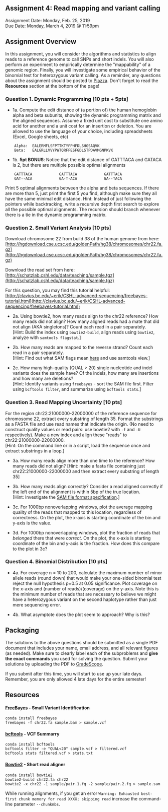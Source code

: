 ## Assignment 4: Read mapping and variant calling
Assignment Date: Monday, Feb. 25, 2019  
Due Date: Monday, March 4, 2019 @ 11:59pm  

## Assignment Overview

In this assignment, you will consider the algorithms and statistics to align reads to a reference genome to call SNPs and short indels. You will also perform an experiment to empirically determine the "mappability" of a genomic region. Finally, you will investigate some empirical behavior of the binomial test for heterozygous variant calling. As a reminder, any questions about the assignment should be posted to [Piazza](https://piazza.com/jhu/spring2019/en601749/home). Don't forget to read the **Resources** section at the bottom of the page!


### Question 1. Dynamic Programming [10 pts + 5pts]

- 1a. Compute the edit distance of (a portion of) the human hemoglobin alpha and beta subunits, showing the dynamic programming matrix and the aligned sequences. Assume a fixed unit cost to substitute one amino acid for another and a unit cost for an insertion or deletion. You are allowed to use the language of your choice, including spreadsheets (Excel, Google sheets, etc)

```
    Alpha: 	EALERMFLSFPTTKTYFPHFDLSHGSAQVK
    Beta: 	EALGRLLVVYPWTQRFFESFGDLSTPDAVMGNPKVK
```

- 1b. **5pt BONUS**: Notice that the edit distance of GATTTACA and GATACA is 2, but there are multiple possible optimal alignments

```
    GATTTACA			GATTTACA			GATTTACA
    GAT--ACA			GA-T-ACA			GA--TACA
```

Print 5 optimal alignments between the alpha and beta sequences. If there are more than 5, just print the first 5 you find, although make sure they all have the same minimal edit distance. Hint: Instead of just following the pointers while backtracking, write a recursive depth first search to explore all the possible optimal alignments. The recursion should branch whenever there is a tie in the dynamic programming matrix.


### Question 2. Small Variant Analysis [10 pts]

Download chromosome 22 from build 38 of the human genome from here:  
[http://hgdownload.cse.ucsc.edu/goldenPath/hg38/chromosomes/chr22.fa.gz](http://hgdownload.cse.ucsc.edu/goldenPath/hg38/chromosomes/chr22.fa.gz)

Download the read set from here:  
[http://schatzlab.cshl.edu/data/teaching/sample.tgz](http://schatzlab.cshl.edu/data/teaching/sample.tgz)

For this question, you may find this tutorial helpful:  
[http://clavius.bc.edu/~erik/CSHL-advanced-sequencing/freebayes-tutorial.html](http://clavius.bc.edu/~erik/CSHL-advanced-sequencing/freebayes-tutorial.html)

- 2a. Using bowtie2, how many reads align to the chr22 reference? How many reads did not align? How many aligned reads had a mate that did not align (AKA singletons)? Count each read in a pair separately.  
[Hint: Build the index using `bowtie2-build`, align reads using `bowtie2`, analyze with `samtools flagstat`.]

- 2b. How many reads are mapped to the reverse strand? Count each read in a pair separately.   
[Hint: Find out what SAM flags mean [here](https://broadinstitute.github.io/picard/explain-flags.html) and use samtools view.]

- 2c. How many high-quality (QUAL > 20) single nucleotide and indel variants does the sample have? Of the indels, how many are insertions and how many are deletions?  
[Hint:  Identify variants using `freebayes` - sort the SAM file first. Filter using `bcftools filter`, and summarize using `bcftools stats`.]


### Question 3. Read Mapping Uncertainty [10 pts]

For the region chr22:21000000-22000000 of the reference sequence for chromosome 22, extract every substring of length 35. Format the substrings as a FASTA file and use read names that indicate the origin. (No need to construct quality values or read pairs: use bowtie2 with `-f` and `-U` respectively). Make a new index and align these "reads" to chr22:21000000-22000000.  
[Hint: On the command line or in a script, load the sequence once and extract substrings in a loop.]

- 3a. How many reads align more than one time to the reference? How many reads did not align?
[Hint: make a fasta file containing just chr22:21000000-22000000 and then extract every substring of length 35]

- 3b. How many reads align correctly? Consider a read aligned correctly if the left end of the alignment is within 5bp of the true location.  
[Hint: Investigate the [SAM file format specification](https://samtools.github.io/hts-specs/SAMv1.pdf).]

- 3c. For 1000bp nonoverlapping windows, plot the average mapping quality of the reads that mapped to this location, regardless of correctness. On the plot, the x-axis is starting coordinate of the bin and y-axis is the value.

- 3d. For 1000bp nonoverlapping windows, plot the fraction of reads that *belonged* there that were *correct*. On the plot, the x-axis is starting coordinate of the bin and y-axis is the fraction. How does this compare to the plot in 3c?


### Question 4. Binomial Distribution [10 pts]

- 4a. For coverage n = 10 to 200, calculate the maximum number of minor allele reads (round down) that would make your one-sided binomial test reject the null hypothesis p=0.5 at 0.05 significance. Plot coverage on the x-axis and (number of reads)/(coverage) on the y-axis. Note this is the minimum number of reads that are necessary to believe we might have a heterozygous variant on the second haplotype rather than just mere sequencing error.

- 4b. What asymptote does the plot seem to approach? Why is this?


## Packaging

The solutions to the above questions should be submitted as a single PDF document that includes your name, email address, and 
all relevant figures (as needed). Make sure to clearly label each of the subproblems and **give the exact commands** you used for 
solving the question. Submit your solutions by uploading the PDF to [GradeScope](http://www.gradescope.com/). 

If you submit after this time, you will start to use up your late days. Remember, you are only allowed 4 late days for the entire semester!



## Resources

#### [FreeBayes](https://github.com/ekg/freebayes) - Small Variant Identification

```
conda install freebayes
freebayes -f chr22.fa sample.bam > sample.vcf
```

#### [bcftools](https://samtools.github.io/bcftools/bcftools.html) - VCF Summarry

```
conda install bcftools
bcftools filter -e "QUAL<20" sample.vcf > filtered.vcf
bcftools stats filtered.vcf > stats.txt
```

#### [Bowtie2](http://bowtie-bio.sourceforge.net/bowtie2/index.shtml) - Short read aligner

```
conda install bowtie2
bowtie2-build chr22.fa chr22
bowtie2 -x chr22 -1 sample/pair.1.fq -2 sample/pair.2.fq > sample.sam
```

While running alignments, if you get an error `Warning: Exhausted best-first chunk memory for read XXXX; skipping read` increase the command-line parameter `--chunkmbs`.


